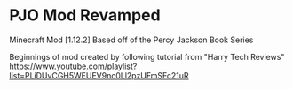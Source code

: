# PJO Mod Revamped
Minecraft Mod [1.12.2] Based off of the Percy Jackson Book Series

Beginnings of mod created by following tutorial from "Harry Tech Reviews" <https://www.youtube.com/playlist?list=PLiDUvCGH5WEUEV9nc0Ll2pzUFmSFc21uR>
